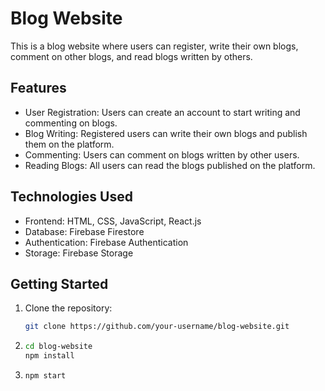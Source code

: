 # Blog Website

This is a blog website where users can register, write their own blogs, comment on other blogs, and read blogs written by others.

## Features

- User Registration: Users can create an account to start writing and commenting on blogs.
- Blog Writing: Registered users can write their own blogs and publish them on the platform.
- Commenting: Users can comment on blogs written by other users.
- Reading Blogs: All users can read the blogs published on the platform.

## Technologies Used

- Frontend: HTML, CSS, JavaScript, React.js
- Database: Firebase Firestore
- Authentication: Firebase Authentication
- Storage: Firebase Storage

## Getting Started

1. Clone the repository:

   ```bash
   git clone https://github.com/your-username/blog-website.git
   
2. ```bash
   cd blog-website
   npm install

3.  ```bash
    npm start


